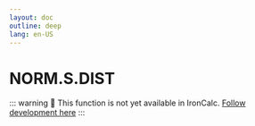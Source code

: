 ```yaml
---
layout: doc
outline: deep
lang: en-US
---
```


# NORM.S.DIST

::: warning
🚧 This function is not yet available in IronCalc.
[Follow development here](https://github.com/ironcalc/IronCalc/labels/Functions)
:::